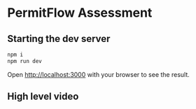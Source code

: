 # PermitFlow Assessment

## Starting the dev server

```bash
npm i
npm run dev
```

Open [http://localhost:3000](http://localhost:3000) with your browser to see the result.

## High level video

